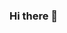 ### Hi there 👋

<!--
**sabrinasastre/sabrinasastre** is a ✨ _special_ ✨ repository because its `README.md` (this file) appears on your GitHub profile.
![png_20211229_212016_0000](https://user-images.githubusercontent.com/87614370/147714483-e4f3059f-8104-4d03-8536-ae2974d9c112.png)

Here are some ideas to get you started:

- 🔭 I’m currently working on ...
- 🌱 I’m currently learning ...
- 👯 I’m looking to collaborate on ...
- 🤔 I’m looking for help with ...
- 💬 Ask me about ...
- 📫 How to reach me: ...
- 😄 Pronouns: ...
- ⚡ Fun fact: ...
-->
